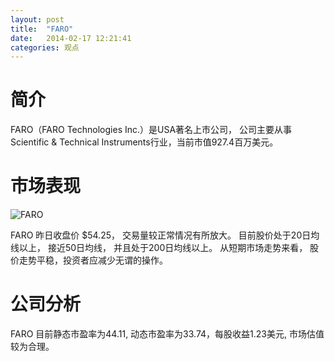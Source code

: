 ```yaml
---
layout: post
title:  "FARO"
date:   2014-02-17 12:21:41
categories: 观点
---
```


# 简介
FARO（FARO Technologies Inc.）是USA著名上市公司，
公司主要从事Scientific & Technical Instruments行业，当前市值927.4百万美元。

# 市场表现

![FARO](http://finviz.com/chart.ashx?t=FARO&ty=c&ta=1&p=d&s=l)

FARO 昨日收盘价 $54.25，
交易量较正常情况有所放大。
目前股价处于20日均线以上，
接近50日均线，
并且处于200日均线以上。
从短期市场走势来看，
股价走势平稳，投资者应减少无谓的操作。

# 公司分析
FARO 目前静态市盈率为44.11, 动态市盈率为33.74，每股收益1.23美元,
市场估值较为合理。
